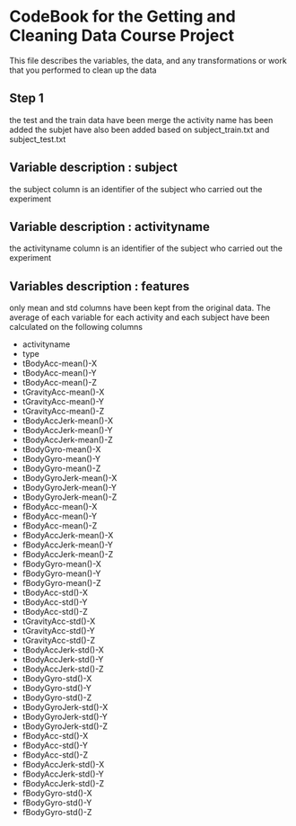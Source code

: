 # CodeBook for the Getting and Cleaning Data Course Project

This file describes the variables, the data, and any transformations or work that you performed to clean up the data
## Step 1
the test and the train data have been merge
the activity name has been added
the subjet have also been added based on subject_train.txt and subject_test.txt

## Variable description : subject
the subject column is an identifier of the subject who carried out the experiment

## Variable description : activityname
the activityname column is an identifier of the subject who carried out the experiment


## Variables description : features 
only mean and std columns have been kept from the original data.
The average of each variable for each activity and each subject have been calculated on the following columns
 * activityname 
* type                    
* tBodyAcc-mean()-X 
* tBodyAcc-mean()-Y 
* tBodyAcc-mean()-Z 
* tGravityAcc-mean()-X 
* tGravityAcc-mean()-Y
* tGravityAcc-mean()-Z   
* tBodyAccJerk-mean()-X 
* tBodyAccJerk-mean()-Y  
* tBodyAccJerk-mean()-Z  
* tBodyGyro-mean()-X     
* tBodyGyro-mean()-Y     
* tBodyGyro-mean()-Z     
* tBodyGyroJerk-mean()-X 
* tBodyGyroJerk-mean()-Y 
* tBodyGyroJerk-mean()-Z 
* fBodyAcc-mean()-X      
* fBodyAcc-mean()-Y      
* fBodyAcc-mean()-Z      
* fBodyAccJerk-mean()-X  
* fBodyAccJerk-mean()-Y  
* fBodyAccJerk-mean()-Z  
* fBodyGyro-mean()-X     
* fBodyGyro-mean()-Y     
* fBodyGyro-mean()-Z     
* tBodyAcc-std()-X       
* tBodyAcc-std()-Y       
* tBodyAcc-std()-Z
* tGravityAcc-std()-X
* tGravityAcc-std()-Y
* tGravityAcc-std()-Z    
* tBodyAccJerk-std()-X
* tBodyAccJerk-std()-Y
* tBodyAccJerk-std()-Z
* tBodyGyro-std()-X      
* tBodyGyro-std()-Y
* tBodyGyro-std()-Z
* tBodyGyroJerk-std()-X
* tBodyGyroJerk-std()-Y  
* tBodyGyroJerk-std()-Z
* fBodyAcc-std()-X
* fBodyAcc-std()-Y
* fBodyAcc-std()-Z       
* fBodyAccJerk-std()-X
* fBodyAccJerk-std()-Y
* fBodyAccJerk-std()-Z
* fBodyGyro-std()-X      
* fBodyGyro-std()-Y
* fBodyGyro-std()-Z      
